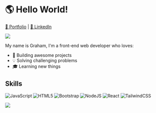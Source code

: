 # 🌎 Hello World!

[💼 Portfolio](https://ghall.dev) | [🏢 LinkedIn](https://www.linkedin.com/in/ghalldev/)

![](https://img.shields.io/github/followers/ghall89?style=social)

My name is Graham, I'm a front-end web developer who loves:

- 🔨 Building awesome projects
- 💡 Solving challenging problems
- 🎓 Learning new things

## Skills

![JavaScript](https://img.shields.io/badge/javascript-%23323330.svg?style=for-the-badge&logo=javascript&logoColor=%23F7DF1E)
![HTML5](https://img.shields.io/badge/html5-%23E34F26.svg?style=for-the-badge&logo=html5&logoColor=white)
![Bootstrap](https://img.shields.io/badge/bootstrap-%23563D7C.svg?style=for-the-badge&logo=bootstrap&logoColor=white)
![NodeJS](https://img.shields.io/badge/node.js-6DA55F?style=for-the-badge&logo=node.js&logoColor=white)
![React](https://img.shields.io/badge/react-%2320232a.svg?style=for-the-badge&logo=react&logoColor=%2361DAFB)
![TailwindCSS](https://img.shields.io/badge/tailwindcss-%2338B2AC.svg?style=for-the-badge&logo=tailwind-css&logoColor=white)

![](./img/codecat.gif)
